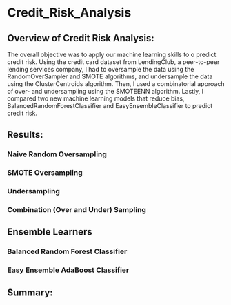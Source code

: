 # Credit_Risk_Analysis

## Overview of Credit Risk Analysis: 

The overall objective was to apply our machine learning skills to o predict credit risk. Using the credit card dataset from LendingClub, a peer-to-peer lending services company, I had to oversample the data using the RandomOverSampler and SMOTE algorithms, and undersample the data using the ClusterCentroids algorithm. Then, I used a combinatorial approach of over- and undersampling using the SMOTEENN algorithm. Lastly, I compared two new machine learning models that reduce bias, BalancedRandomForestClassifier and EasyEnsembleClassifier to predict credit risk. 

## Results: 

### Naive Random Oversampling 



### SMOTE Oversampling


### Undersampling


### Combination (Over and Under) Sampling


## Ensemble Learners


### Balanced Random Forest Classifier


### Easy Ensemble AdaBoost Classifier


## Summary: 

